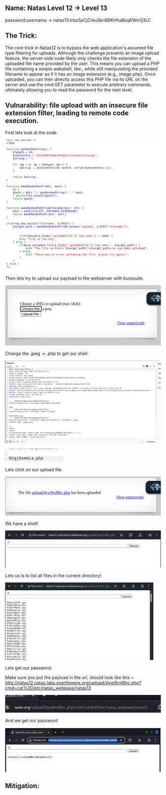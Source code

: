## Name: Natas Level 12 → Level 13

password:username ->
natas13:trbs5pCjCrkuSknBBKHhaBxq6Wm1j3LC

## The Trick: 

The core trick in Natas12 is to bypass the web application's assumed file type filtering for uploads. Although the challenge presents an image upload feature, the server-side code likely only checks the file extension of the uploaded file name provided by the user. This means you can upload a PHP file containing a simple webshell, like <?php passthru($_GET['cmd']); ?>, while still manipulating the provided filename to appear as if it has an image extension (e.g., image.php). Once uploaded, you can then directly access this PHP file via its URL on the server and use the cmd GET parameter to execute arbitrary commands, ultimately allowing you to read the password for the next level.

## Vulnarability: file upload with an insecure file extension filter, leading to remote code execution.

First lets look at the code

![Alt text for the image](source_code_13.png)

Then lets try to upload our payload to the webserver with burpsuite.

![Alt text for the image](upload_payload.png)

Change the .jpeg -> .php to get our shell.

![Alt text for the image](changing_payload_name.png)

![Alt text for the image](change_payload_2.png)

Lets click on our upload file 

![Alt text for the image](click_on_link.png)

We have a shell!

![Alt text for the image](we_have_a_shell.png)

Lets us ls to list all files in the current directory!

![Alt text for the image](ls_command_13.png)


Lets get our password: 

Make sure you put the payload in the url, should look like this = http://natas12.natas.labs.overthewire.org/upload/dyw9rnl8hc.php?cmd=cat%20/etc/natas_webpass/natas13

![Alt text for the image](change_url_13.png)

And we get our password

![Alt text for the image](the_password_13.png)

## Mitigation: 
